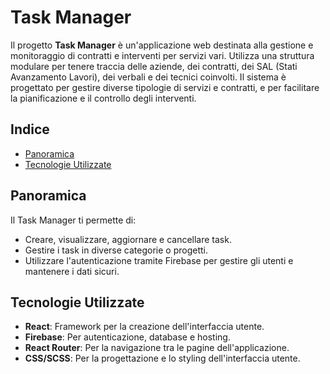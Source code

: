 # Task Manager

Il progetto **Task Manager** è un'applicazione web destinata alla gestione e monitoraggio di contratti e interventi per servizi vari. Utilizza una struttura modulare per tenere traccia delle aziende, dei contratti, dei SAL (Stati Avanzamento Lavori), dei verbali e dei tecnici coinvolti. Il sistema è progettato per gestire diverse tipologie di servizi e contratti, e per facilitare la pianificazione e il controllo degli interventi.

## Indice

- [Panoramica](#panoramica)
- [Tecnologie Utilizzate](#tecnologie-utilizzate)

## Panoramica

Il Task Manager ti permette di:

- Creare, visualizzare, aggiornare e cancellare task.
- Gestire i task in diverse categorie o progetti.
- Utilizzare l'autenticazione tramite Firebase per gestire gli utenti e mantenere i dati sicuri.

## Tecnologie Utilizzate

- **React**: Framework per la creazione dell'interfaccia utente.
- **Firebase**: Per autenticazione, database e hosting.
- **React Router**: Per la navigazione tra le pagine dell'applicazione.
- **CSS/SCSS**: Per la progettazione e lo styling dell'interfaccia utente.
